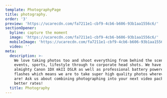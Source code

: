 ```yaml
---
template: PhotographyPage
title: photography.
order: '3'
preview: 'https://ucarecdn.com/fa7211e1-cbf9-4cb6-b606-93b1aa1556c6/'
sectionOpener:
  byline: capture the moment
  image: 'https://ucarecdn.com/fa7211e1-cbf9-4cb6-b606-93b1aa1556c6/'
  mobileImage: 'https://ucarecdn.com/fa7211e1-cbf9-4cb6-b606-93b1aa1556c6/'
  video: ''
meta:
  description: >-
    We love taking photos too and shoot everything from behind the scenes,
    events, sports, lifestyle through to corporate head shots. We have the
    almighty Canon 1DX mkII DSLR as well as professional battery powered studio
    flashes which means we are to take super high quality photos wherever we
    are! Ask us about combining photographing into your next video package for
    better rates!
  title: Photography
---
```


